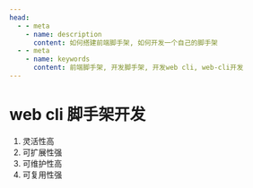 ```yaml
---
head:
  - - meta
    - name: description
      content: 如何搭建前端脚手架, 如何开发一个自己的脚手架
  - - meta
    - name: keywords
      content: 前端脚手架, 开发脚手架, 开发web cli, web-cli开发
---
```


# web cli 脚手架开发

1. 灵活性高
2. 可扩展性强
3. 可维护性高
4. 可复用性强

